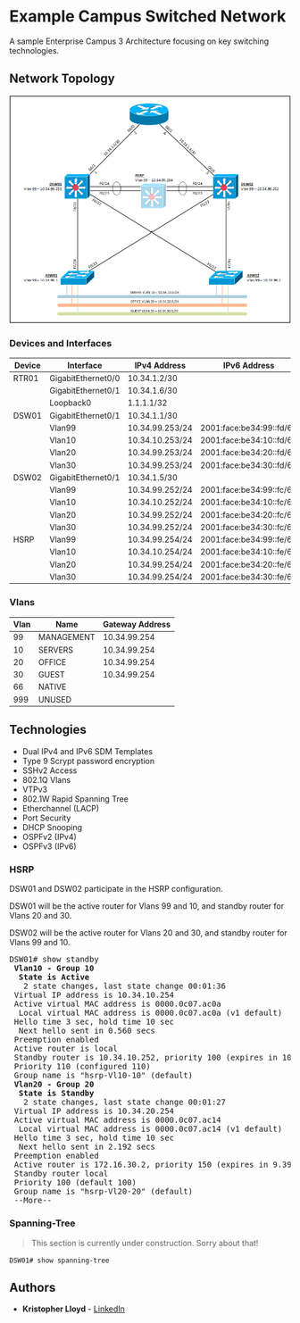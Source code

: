 # Example Campus Switched Network

A sample Enterprise Campus 3 Architecture focusing on key switching technologies.

## Network Topology

[![Campus Switch Topology](topology.png)]()


### Devices and Interfaces

| Device | Interface | IPv4 Address | IPv6 Address |
| ------ | ------ | ------ |------ |
| RTR01 | GigabitEthernet0/0 | 10.34.1.2/30 |   |
|   | GigabitEthernet0/1 | 10.34.1.6/30 |   |
|   | Loopback0 | 1.1.1.1/32 |   |
| DSW01 | GigabitEthernet0/1 | 10.34.1.1/30 |   |
|   | Vlan99 | 10.34.99.253/24 | 2001:face:be34:99::fd/64 |
|   | Vlan10 | 10.34.10.253/24 | 2001:face:be34:10::fd/64 |
|   | Vlan20 | 10.34.99.253/24 | 2001:face:be34:20::fd/64 |
|   | Vlan30 | 10.34.99.253/24 | 2001:face:be34:30::fd/64 |
| DSW02 | GigabitEthernet0/1 | 10.34.1.5/30 |   |
|   | Vlan99 | 10.34.99.252/24 | 2001:face:be34:99::fc/64 |
|   | Vlan10 | 10.34.10.252/24 | 2001:face:be34:10::fc/64 |
|   | Vlan20 | 10.34.99.252/24 | 2001:face:be34:20::fc/64 |
|   | Vlan30 | 10.34.99.252/24 | 2001:face:be34:30::fc/64 |
| HSRP | Vlan99 | 10.34.99.254/24 | 2001:face:be34:99::fe/64 |
|   | Vlan10 | 10.34.10.254/24 | 2001:face:be34:10::fe/64 |
|   | Vlan20 | 10.34.99.254/24 | 2001:face:be34:20::fe/64 |
|   | Vlan30 | 10.34.99.254/24 | 2001:face:be34:30::fe/64 |

### Vlans

| Vlan | Name | Gateway Address |
| ------ | ------ | ------ |
| 99 | MANAGEMENT | 10.34.99.254 |
| 10 | SERVERS | 10.34.99.254 |
| 20 | OFFICE | 10.34.99.254 |
| 30 | GUEST | 10.34.99.254 |
| 66 | NATIVE |   |
| 999 | UNUSED |   |

## Technologies

* Dual IPv4 and IPv6 SDM Templates
* Type 9 Scrypt password encryption
* SSHv2 Access
* 802.1Q Vlans
* VTPv3
* 802.1W Rapid Spanning Tree
* Etherchannel (LACP)
* Port Security
* DHCP Snooping
* OSPFv2 (IPv4)
* OSPFv3 (IPv6)


### HSRP

DSW01 and DSW02 participate in the HSRP configuration.

DSW01 will be the active router for Vlans 99 and 10, and standby router for Vlans 20 and 30.

DSW02 will be the active router for Vlans 20 and 30, and standby router for Vlans 99 and 10.

<pre>
DSW01# show standby
 <b>Vlan10 - Group 10
  State is Active</b>
   2 state changes, last state change 00:01:36
 Virtual IP address is 10.34.10.254
 Active virtual MAC address is 0000.0c07.ac0a
  Local virtual MAC address is 0000.0c07.ac0a (v1 default)
 Hello time 3 sec, hold time 10 sec
  Next hello sent in 0.560 secs
 Preemption enabled
 Active router is local
 Standby router is 10.34.10.252, priority 100 (expires in 10.704 sec)
 Priority 110 (configured 110)
 Group name is "hsrp-Vl10-10" (default)
 <b>Vlan20 - Group 20
  State is Standby</b>
   2 state changes, last state change 00:01:27
 Virtual IP address is 10.34.20.254
 Active virtual MAC address is 0000.0c07.ac14
  Local virtual MAC address is 0000.0c07.ac14 (v1 default)
 Hello time 3 sec, hold time 10 sec
  Next hello sent in 2.192 secs
 Preemption enabled
 Active router is 172.16.30.2, priority 150 (expires in 9.392 sec)
 Standby router local
 Priority 100 (default 100)
 Group name is "hsrp-Vl20-20" (default)
 --More--
</pre>

### Spanning-Tree

> This section is currently under construction. Sorry about that!

```
DSW01# show spanning-tree
```
## Authors

* **Kristopher Lloyd** - [LinkedIn](https://www.linkedin.com/in/kris-lloyd)
